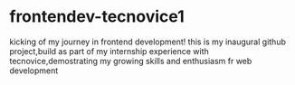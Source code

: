 # frontendev-tecnovice1
kicking of  my journey in frontend development! this is my inaugural github project,build as part of my internship experience with tecnovice,demostrating my growing skills and enthusiasm fr web development
